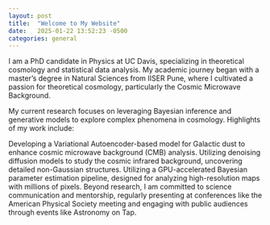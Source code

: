 ```yaml
---
layout: post
title:  "Welcome to My Website"
date:   2025-01-22 13:52:23 -0500
categories: general
---
```


I am a PhD candidate in Physics at UC Davis, specializing in theoretical cosmology and statistical data analysis. My academic journey began with a master’s degree in Natural Sciences from IISER Pune, where I cultivated a passion for theoretical cosmology, particularly the Cosmic Microwave Background.

My current research focuses on leveraging Bayesian inference and generative models to explore complex phenomena in cosmology. Highlights of my work include:

Developing a Variational Autoencoder-based model for Galactic dust to enhance cosmic microwave background (CMB) analysis.
Utilizing denoising diffusion models to study the cosmic infrared background, uncovering detailed non-Gaussian structures.
Utilizing a GPU-accelerated Bayesian parameter estimation pipeline, designed for analyzing high-resolution maps with millions of pixels.
Beyond research, I am committed to science communication and mentorship, regularly presenting at conferences like the American Physical Society meeting and engaging with public audiences through events like Astronomy on Tap. 

